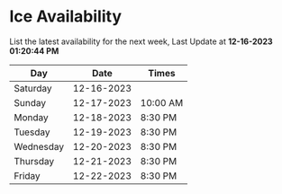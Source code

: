 # Ice Availability

List the latest availability for the next week, Last Update at **12-16-2023 01:20:44 PM**

| Day         | Date        | Times       |
| ----------- | ----------- | ----------- |
|Saturday|12-16-2023||
|Sunday|12-17-2023|10:00 AM|
|Monday|12-18-2023|8:30 PM|
|Tuesday|12-19-2023|8:30 PM|
|Wednesday|12-20-2023|8:30 PM|
|Thursday|12-21-2023|8:30 PM|
|Friday|12-22-2023|8:30 PM|

